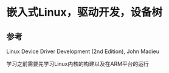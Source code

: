 # 嵌入式Linux，驱动开发，设备树

## 参考

Linux Device Driver Development (2nd Edition), John Madieu

学习之前需要先学习Linux内核的构建以及在ARM平台的运行